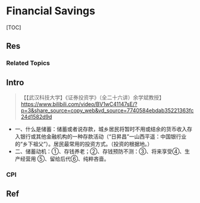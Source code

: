 # Financial Savings

[TOC]



## Res
### Related Topics



## Intro
> 【【武汉科技大学】《证券投资学》（全二十六讲）余学斌教授】 https://www.bilibili.com/video/BV1wC41147sE/?p=3&share_source=copy_web&vd_source=7740584ebdab35221363fc24d1582d9d

-  一、什么是储蓄：储蓄或者说存款，城乡居民将暂时不用或结余的货币收入存入银行或其他金融机构的一种存款活动（“日昇昌”一山西平遥：中国银行业的“乡下祖父”）。居民最常用的投资方式。（投资的根据地。）
- 二、储蓄动机：①、存钱养老；②、存钱预防不测：③、将来享受④、生产经营用 ⑤、留给后代⑥、纯粹吝啬。


### CPI


## Ref
